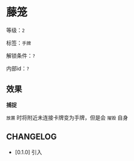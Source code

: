 # 藤笼

等级：`2`

标签：`手牌`

解锁条件：`?`

内部id：`?`

## 效果

**捕捉**

`放置` 时将附近未连接卡牌变为手牌，但是会 `摧毁` 自身

## CHANGELOG

- [0.1.0] 引入
